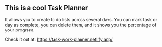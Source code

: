 ## This is a cool Task Planner
It allows you to create to do lists across several days. You can mark task or day as complete, you can delete them, and it shows you the percentage of your progress.

Check it out at: https://task-work-planner.netlify.app/
